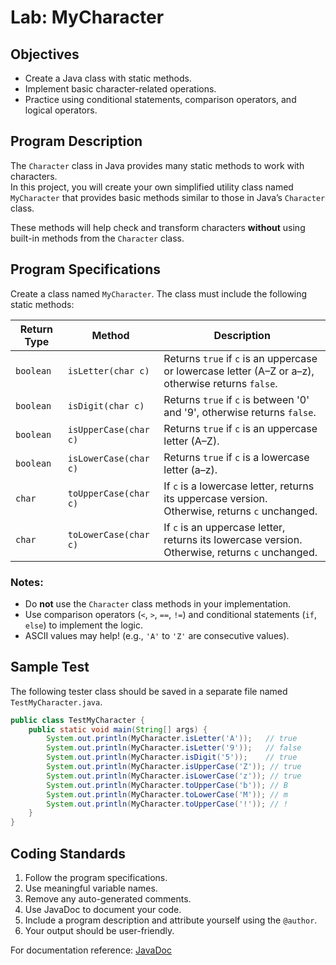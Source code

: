 # Lab: MyCharacter

## Objectives

- Create a Java class with static methods.
- Implement basic character-related operations.
- Practice using conditional statements, comparison operators, and logical operators.

## Program Description

The `Character` class in Java provides many static methods to work with characters.  
In this project, you will create your own simplified utility class named `MyCharacter` that provides basic methods similar to those in Java’s `Character` class.

These methods will help check and transform characters **without** using built-in methods from the `Character` class.

## Program Specifications

Create a class named `MyCharacter`. The class must include the following static methods:

| Return Type | Method | Description |
|-------------|--------|-------------|
| `boolean`   | `isLetter(char c)` | Returns `true` if `c` is an uppercase or lowercase letter (A–Z or a–z), otherwise returns `false`. |
| `boolean`   | `isDigit(char c)` | Returns `true` if `c` is between '0' and '9', otherwise returns `false`. |
| `boolean`   | `isUpperCase(char c)` | Returns `true` if `c` is an uppercase letter (A–Z). |
| `boolean`   | `isLowerCase(char c)` | Returns `true` if `c` is a lowercase letter (a–z). |
| `char`      | `toUpperCase(char c)` | If `c` is a lowercase letter, returns its uppercase version. Otherwise, returns `c` unchanged. |
| `char`      | `toLowerCase(char c)` | If `c` is an uppercase letter, returns its lowercase version. Otherwise, returns `c` unchanged. |

### Notes:
- Do **not** use the `Character` class methods in your implementation.
- Use comparison operators (`<`, `>`, `==`, `!=`) and conditional statements (`if`, `else`) to implement the logic.
- ASCII values may help! (e.g., `'A'` to `'Z'` are consecutive values).

## Sample Test

The following tester class should be saved in a separate file named `TestMyCharacter.java`.

```java
public class TestMyCharacter {
    public static void main(String[] args) {
        System.out.println(MyCharacter.isLetter('A'));   // true
        System.out.println(MyCharacter.isLetter('9'));   // false
        System.out.println(MyCharacter.isDigit('5'));    // true
        System.out.println(MyCharacter.isUpperCase('Z')); // true
        System.out.println(MyCharacter.isLowerCase('z')); // true
        System.out.println(MyCharacter.toUpperCase('b')); // B
        System.out.println(MyCharacter.toLowerCase('M')); // m
        System.out.println(MyCharacter.toUpperCase('!')); // !
    }
}
```

## Coding Standards

1. Follow the program specifications.
2. Use meaningful variable names.
3. Remove any auto-generated comments.
4. Use JavaDoc to document your code.
5. Include a program description and attribute yourself using the `@author`.
6. Your output should be user-friendly.

For documentation reference: [JavaDoc](https://en.wikipedia.org/wiki/Javadoc)
